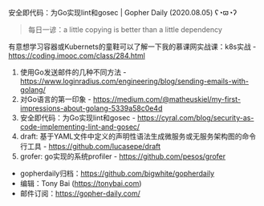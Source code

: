 安全即代码：为Go实现lint和gosec | Gopher Daily (2020.08.05) ʕ◔ϖ◔ʔ

>每日一谚：a little copying is better than a little dependency

有意想学习容器或Kubernets的童鞋可以了解一下我的慕课网实战课：k8s实战 - https://coding.imooc.com/class/284.html

1. 使用Go发送邮件的几种不同方法 - https://www.loginradius.com/engineering/blog/sending-emails-with-golang/
2. 对Go语言的第一印象 - https://medium.com/@matheuskiel/my-first-impressions-about-golang-5339a58c0e4d 
3. 安全即代码：为Go实现lint和gosec - https://cyral.com/blog/security-as-code-implementing-lint-and-gosec/
4. draft: 基于YAML文件中定义的声明性语法生成微服务或无服务架构图的命令行工具 - https://github.com/lucasepe/draft
5. grofer: go实现的系统profiler - https://github.com/pesos/grofer

* gopherdaily归档：https://github.com/bigwhite/gopherdaily
* 编辑：Tony Bai (https://tonybai.com)
* 邮件订阅：https://gopher-daily.com/



